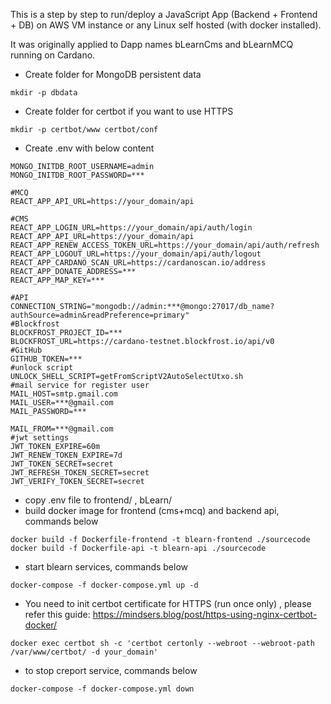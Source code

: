 This is a step by step to run/deploy a JavaScript App (Backend + Frontend + DB) on AWS VM instance or any Linux self hosted (with docker installed).

It was originally applied to Dapp names bLearnCms and bLearnMCQ running on Cardano.

- Create folder for MongoDB persistent data
```
mkdir -p dbdata
```
- Create folder for certbot if you want to use HTTPS
```
mkdir -p certbot/www certbot/conf
```
- Create .env with below content
```
MONGO_INITDB_ROOT_USERNAME=admin
MONGO_INITDB_ROOT_PASSWORD=***

#MCQ
REACT_APP_API_URL=https://your_domain/api

#CMS
REACT_APP_LOGIN_URL=https://your_domain/api/auth/login
REACT_APP_API_URL=https://your_domain/api
REACT_APP_RENEW_ACCESS_TOKEN_URL=https://your_domain/api/auth/refresh
REACT_APP_LOGOUT_URL=https://your_domain/api/auth/logout
REACT_APP_CARDANO_SCAN_URL=https://cardanoscan.io/address
REACT_APP_DONATE_ADDRESS=***
REACT_APP_MAP_KEY=***

#API
CONNECTION_STRING="mongodb://admin:***@mongo:27017/db_name?authSource=admin&readPreference=primary"
#Blockfrost
BLOCKFROST_PROJECT_ID=***
BLOCKFROST_URL=https://cardano-testnet.blockfrost.io/api/v0
#GitHub
GITHUB_TOKEN=***
#unlock script
UNLOCK_SHELL_SCRIPT=getFromScriptV2AutoSelectUtxo.sh
#mail service for register user
MAIL_HOST=smtp.gmail.com
MAIL_USER=***@gmail.com
MAIL_PASSWORD=***

MAIL_FROM=***@gmail.com
#jwt settings
JWT_TOKEN_EXPIRE=60m
JWT_RENEW_TOKEN_EXPIRE=7d
JWT_TOKEN_SECRET=secret
JWT_REFRESH_TOKEN_SECRET=secret
JWT_VERIFY_TOKEN_SECRET=secret
```
- copy .env file to frontend/ , bLearn/
- build docker image for frontend (cms+mcq) and backend api, commands below
```
docker build -f Dockerfile-frontend -t blearn-frontend ./sourcecode
docker build -f Dockerfile-api -t blearn-api ./sourcecode
```

- start blearn services, commands below
```
docker-compose -f docker-compose.yml up -d
```
- You need to init certbot certificate for HTTPS (run once only) , please refer this guide: https://mindsers.blog/post/https-using-nginx-certbot-docker/
```
docker exec certbot sh -c 'certbot certonly --webroot --webroot-path /var/www/certbot/ -d your_domain'
```
- to stop creport service, commands below
```
docker-compose -f docker-compose.yml down
```

